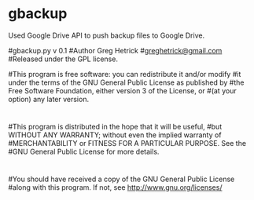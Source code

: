 gbackup
=======

Used Google Drive API to push backup files to Google Drive.


#gbackup.py v 0.1
#Author Greg Hetrick
#greghetrick@gmail.com
#Released under the GPL license.

#This program is free software: you can redistribute it and/or modify
#it under the terms of the GNU General Public License as published by
#the Free Software Foundation, either version 3 of the License, or
#(at your option) any later version.
#
#This program is distributed in the hope that it will be useful,
#but WITHOUT ANY WARRANTY; without even the implied warranty of
#MERCHANTABILITY or FITNESS FOR A PARTICULAR PURPOSE.  See the
#GNU General Public License for more details.
#
#You should have received a copy of the GNU General Public License
#along with this program.  If not, see <http://www.gnu.org/licenses/>

